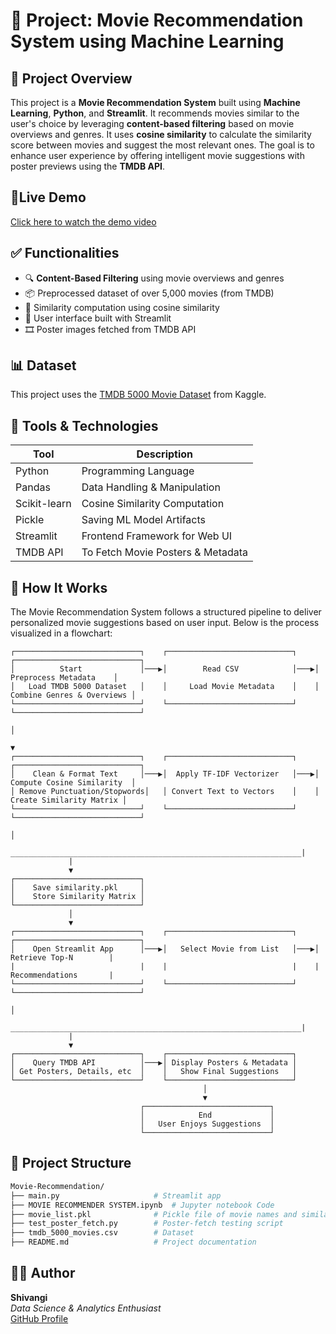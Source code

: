 # 🎥 Project: Movie Recommendation System using Machine Learning

## 📌 Project Overview

This project is a **Movie Recommendation System** built using **Machine Learning**, **Python**, and **Streamlit**. It recommends movies similar to the user's choice by leveraging **content-based filtering** based on movie overviews and genres. It uses **cosine similarity** to calculate the similarity score between movies and suggest the most relevant ones. The goal is to enhance user experience by offering intelligent movie suggestions with poster previews using the **TMDB API**.




## 🎥Live Demo
[Click here to watch the demo video](https://drive.google.com/file/d/1WNSKXbmn5a-7CR3hFn33XDZuAj45bQbS/view?usp=sharing)


## ✅ Functionalities

- 🔍 **Content-Based Filtering** using movie overviews and genres
- 📦 Preprocessed dataset of over 5,000 movies (from TMDB)
- 📑 Similarity computation using cosine similarity
- 🎨 User interface built with Streamlit
- 🎞️ Poster images fetched from TMDB API
  
## 📊 Dataset

This project uses the [TMDB 5000 Movie Dataset](https://www.kaggle.com/datasets/tmdb/tmdb-movie-metadata) from Kaggle.


## 🔧 Tools & Technologies

| Tool           | Description                                      |
|----------------|--------------------------------------------------|
| Python         | Programming Language                             |
| Pandas         | Data Handling & Manipulation                     |
| Scikit-learn   | Cosine Similarity Computation                    |
| Pickle         | Saving ML Model Artifacts                        |
| Streamlit      | Frontend Framework for Web UI                    |
| TMDB API       | To Fetch Movie Posters & Metadata                |

## 🧠 How It Works

The Movie Recommendation System follows a structured pipeline to deliver personalized movie suggestions based on user input. Below is the process visualized in a flowchart:

```
┌────────────────────────────┐    ┌────────────────────────────┐    ┌────────────────────────────┐
│          Start             │───▶│        Read CSV            │───▶│     Preprocess Metadata    │
│   Load TMDB 5000 Dataset   │    │     Load Movie Metadata    │    │ Combine Genres & Overviews │
└────────────────────────────┘    └────────────────────────────┘    └────────────────────────────┘
                                                                               │
                                                                               ▼
┌────────────────────────────┐    ┌────────────────────────────┐    ┌────────────────────────────┐
│    Clean & Format Text     │───▶│  Apply TF-IDF Vectorizer   │───▶│ Compute Cosine Similarity  │
│ Remove Punctuation/Stopwords│   │ Convert Text to Vectors    │    │   Create Similarity Matrix │
└────────────────────────────┘    └────────────────────────────┘    └────────────────────────────┘
                                                                               │
              _________________________________________________________________|
             |
             ▼
┌────────────────────────────┐
│    Save similarity.pkl     │
│    Store Similarity Matrix │
└────────────────────────────┘
             │
             ▼
┌────────────────────────────┐    ┌────────────────────────────┐    ┌────────────────────────────┐
│    Open Streamlit App      │───▶│   Select Movie from List   │───▶│      Retrieve Top-N        |
|                            |    |                            |    |      Recommendations       |
└────────────────────────────┘    └────────────────────────────┘    └────────────────────────────┘
                                                                               │
              _________________________________________________________________|
             |
             ▼                                                                 
┌────────────────────────────┐    ┌────────────────────────────┐
│    Query TMDB API          │───▶│ Display Posters & Metadata │
│ Get Posters, Details, etc  │    │   Show Final Suggestions   │
└────────────────────────────┘    └────────────────────────────┘
                                           │
                                           ▼
                             ┌────────────────────────────┐
                             │            End             │
                             │   User Enjoys Suggestions  │
                             └────────────────────────────┘

```

## 📁 Project Structure

```bash
Movie-Recommendation/
├── main.py                     # Streamlit app
├── MOVIE RECOMMENDER SYSTEM.ipynb  # Jupyter notebook Code
├── movie_list.pkl              # Pickle file of movie names and similarity matrix
├── test_poster_fetch.py        # Poster-fetch testing script
├── tmdb_5000_movies.csv        # Dataset
├── README.md                   # Project documentation

```


## 🙋‍♀️ Author

**Shivangi**  
_Data Science & Analytics Enthusiast_  
[GitHub Profile](https://github.com/vaish-shivangi)
